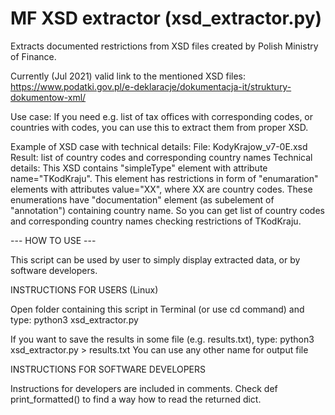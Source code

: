 # MF XSD extractor (xsd_extractor.py)

Extracts documented restrictions from XSD files created by Polish Ministry
of Finance.

Currently (Jul 2021) valid link to the mentioned XSD files:
https://www.podatki.gov.pl/e-deklaracje/dokumentacja-it/struktury-dokumentow-xml/

Use case:
If you need e.g. list of tax offices with corresponding codes, or countries with
codes, you can use this to extract them from proper XSD.

Example of XSD case with technical details:
File: KodyKrajow_v7-0E.xsd
Result: list of country codes and corresponding country names
Technical details: This XSD contains "simpleType" element with attribute
name="TKodKraju". This element has restrictions in form of "enumaration"
elements with attributes value="XX", where XX are country codes. These
enumerations have "documentation" element (as subelement of "annotation")
containing country name. So you can get list of country codes and corresponding
country names checking restrictions of TKodKraju.

--- HOW TO USE ---

This script can be used by user to simply display extracted data, or by software
developers.

INSTRUCTIONS FOR USERS (Linux)

Open folder containing this script in Terminal (or use cd command) and type:
python3 xsd_extractor.py

If you want to save the results in some file (e.g. results.txt), type:
python3 xsd_extractor.py > results.txt
You can use any other name for output file

INSTRUCTIONS FOR SOFTWARE DEVELOPERS

Instructions for developers are included in comments.
Check def print_formatted() to find a way how to read the returned dict.

